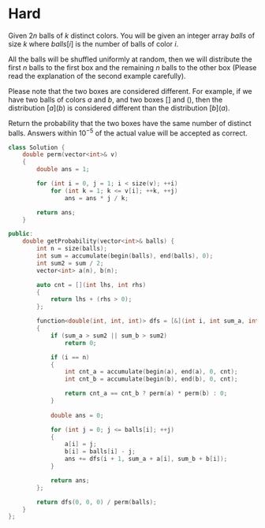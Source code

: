 # Hard

Given $2n$ balls of $k$ distinct colors. You will be given an integer array $balls$ of size $k$ where $balls[i]$ is the number of balls of color $i$.

All the balls will be shuffled uniformly at random, then we will distribute the first $n$ balls to the first box and the remaining $n$ balls to the other box (Please read the explanation of the second example carefully).

Please note that the two boxes are considered different. For example, if we have two balls of colors $a$ and $b$, and two boxes $[]$ and $()$, then the distribution $[a] (b)$ is considered different than the distribution $[b] (a)$.

Return the probability that the two boxes have the same number of distinct balls. Answers within $10^{-5}$ of the actual value will be accepted as correct.

```cpp
class Solution {
    double perm(vector<int>& v)
    {
        double ans = 1;

        for (int i = 0, j = 1; i < size(v); ++i)
            for (int k = 1; k <= v[i]; ++k, ++j)
                ans = ans * j / k;

        return ans;
    }

public:
    double getProbability(vector<int>& balls) {
        int n = size(balls);
        int sum = accumulate(begin(balls), end(balls), 0);
        int sum2 = sum / 2;
        vector<int> a(n), b(n);

        auto cnt = [](int lhs, int rhs)
        {
            return lhs + (rhs > 0);
        };

        function<double(int, int, int)> dfs = [&](int i, int sum_a, int sum_b) -> double
        {
            if (sum_a > sum2 || sum_b > sum2)
                return 0;

            if (i == n)
            {
                int cnt_a = accumulate(begin(a), end(a), 0, cnt);
                int cnt_b = accumulate(begin(b), end(b), 0, cnt);

                return cnt_a == cnt_b ? perm(a) * perm(b) : 0;
            }
            
            double ans = 0;

            for (int j = 0; j <= balls[i]; ++j)
            {
                a[i] = j;
                b[i] = balls[i] - j;
                ans += dfs(i + 1, sum_a + a[i], sum_b + b[i]);
            }

            return ans;
        };

        return dfs(0, 0, 0) / perm(balls);
    }
};
```
